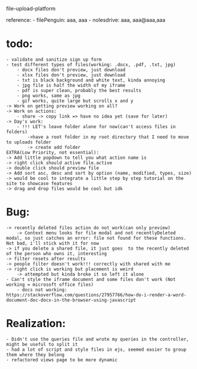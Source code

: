 file-upload-platform

reference:
    - filePenguin: aaa, aaa
    - nolesdrive: aaa, aaa@aaa,aaa
# todo:
    - validate and sanitize sign up form
    - test different types of files(working: .docx, .pdf, .txt, jpg)
        - docx files don't preview, just download
        - xlsx files don't preview, just download 
        - txt is black background and white text, kinda annoying
        - jpg file is half the width of my iframe
        - pdf is super clean, probably the best results
        - png works, same as jpg
        - gif works, quite large but scrolls x and y
    -> Work on getting preview working on all?
    -> Work on actions:
        - share -> copy link => have no idea yet (save for later)
    -> Day's work:
        - !!! LET's leave folder alone for now(can't access files in folders)
            ->have a root folder in my root directory that I need to move to uploads folder
            -> create add folder 
    EXTRA(Low Priority, not essential):
    -> Add little popdown to tell you what action name is   
    -> right click should active file.active 
    -> double click should preview file
    -> Add sort asc, desc and sort by option (name, modified, types, size)
    -> would be cool to integrate a little step by step tutorial on the site to showcase features
    -> drag and drop files would be cool but idk
# Bug: 
    -> recently deleted files action do not work(can only preview)
        -> Context menu looks for file modal and not recentlyDeleted modal, so just catches an error: file not found for these functions. Not bad, i'll stick with it for now
    -> if you delete a shared file, it just goes  to the recently deleted of the person who owns it, interesting
    -> filter resets after results
    -> people filter doesn't work!!! correctly with shared with me
    -> right click is working but placement is weird
        -> attempted but kinda broke it so left it alone
    - Can't style the iframe document and some files don't work (Not working = microsoft office files)
        - docs not working: https://stackoverflow.com/questions/27957766/how-do-i-render-a-word-document-doc-docx-in-the-browser-using-javascript

# Realization:
    - Didn't use the queries file and wrote my queries in the controller, might be useful to split it
    - had a lot of script and style files in ejs, seemed easier to group them where they belong
    - refactored views page to be more dynamic
    